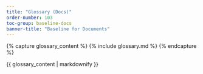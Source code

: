```yaml
---
title: "Glossary (Docs)"
order-number: 103
toc-group: baseline-docs
banner-title: "Baseline for Documents"
---
```


{% capture glossary_content %}
{% include glossary.md %}
{% endcapture %}

{{ glossary_content | markdownify }}
